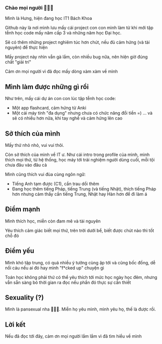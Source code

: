 ### Chào mọi người 🩷💛💙

Mình là Hưng, hiện đang học IT1 Bách Khoa

Github này là nơi mình lưu mấy cái project con con mình làm từ khi mới tập tễnh học code mấy năm cấp 3
và những năm học Đại học.

Sẽ có thêm những project nghiêm túc hơn chút, nếu đủ cảm hứng (và tài nguyên) để thực hiện

Mấy project này nhìn vẫn gà lắm, còn nhiều bug nữa, nên hiện giờ đúng chất "giải trí"

Cảm ơn mọi người vì đã đọc mấy dòng xàm xàm về mình

## Mình làm được những gì rồi

Như trên, mấy cái dự án con con lúc tập tễnh học code:
- Một app flashcard, cảm hứng từ Anki
- Một cái máy tính "đa dụng" nhưng chưa có chức năng đổi tiền =)
... và sẽ có nhiều hơn nữa, khi tay nghề và cảm hứng lên cao

## Sở thích của mình

Mấy thứ nhỏ nhỏ, vui vui thôi.

Còn sở thích của mình về IT ư. Như cái intro trong profile của mình, mình thích mọi thứ, từ hệ thống, học máy tới
trải nghiệm người dùng cuối, mỗi tội chưa đâu vào đâu cả

Mình cũng thích vui đùa cùng ngôn ngữ:
- Tiếng Anh tạm được (C1), cần trau dồi thêm
- Đang học thêm tiếng Pháp, tiếng Trung (và tiếng Nhật), thích tiếng Pháp hơn nhưng cảm thấy cần tiếng Trung, Nhật hay Hàn hơn để đi làm á

## Điểm mạnh

Mình thích học, miễn còn đam mê và tài nguyên

Yêu thích cảm giác biết mọi thứ, trên trời dưới bể, biết được chút nào thì tốt chỗ đó

## Điểm yếu

Mình khó tập trung, có quá nhiều ý tưởng cùng ập tới và cũng bốc đồng, dễ nổi cáu nếu ai đó hay mình "f*cked up" chuyện gì

Toán học không phải thứ có thể yêu thích tới mức học ngày học đêm, nhưng vẫn sẵn sàng bỏ thời gian ra đọc nếu phần đó thực sự cần thiết

## Sexuality (?)

Mình là pansexual nha 🩷💛💙. Miễn họ yêu mình, mình yêu họ, thế là được rồi.

## Lời kết

Nếu đã đọc tới đây, cảm ơn mọi người lắm lắm vì đã tìm hiểu về mình

<!--
**hungtran3011/hungtran3011** is a ✨ _special_ ✨ repository because its `README.md` (this file) appears on your GitHub profile.

Here are some ideas to get you started:

- 🔭 I’m currently working on ...
- 🌱 I’m currently learning ...
- 👯 I’m looking to collaborate on ...
- 🤔 I’m looking for help with ...
- 💬 Ask me about ...
- 📫 How to reach me: ...
- 😄 Pronouns: ...
- ⚡ Fun fact: ...
-->
